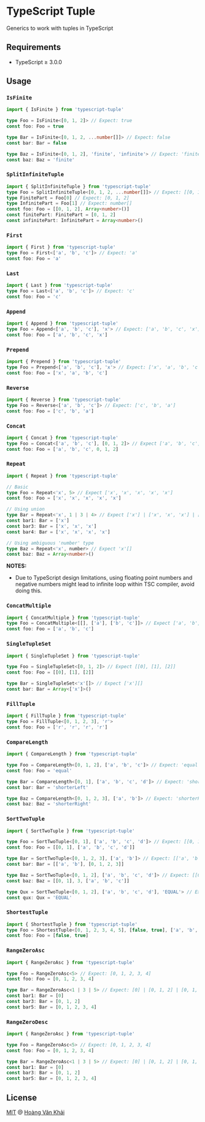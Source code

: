 # TypeScript Tuple

Generics to work with tuples in TypeScript

## Requirements

* TypeScript ≥ 3.0.0

## Usage

### `IsFinite`

```typescript
import { IsFinite } from 'typescript-tuple'

type Foo = IsFinite<[0, 1, 2]> // Expect: true
const foo: Foo = true

type Bar = IsFinite<[0, 1, 2, ...number[]]> // Expect: false
const bar: Bar = false

type Baz = IsFinite<[0, 1, 2], 'finite', 'infinite'> // Expect: 'finite'
const baz: Baz = 'finite'
```

### `SplitInfiniteTuple`

```typescript
import { SplitInfiniteTuple } from 'typescript-tuple'
type Foo = SplitInfiniteTuple<[0, 1, 2, ...number[]]> // Expect: [[0, 1, 2], number[]]
type FinitePart = Foo[0] // Expect: [0, 1, 2]
type InfinitePart = Foo[1] // Expect: number[]
const foo: Foo = [[0, 1, 2], Array<number>()]
const finitePart: FinitePart = [0, 1, 2]
const infinitePart: InfinitePart = Array<number>()
```

### `First`

```typescript
import { First } from 'typescript-tuple'
type Foo = First<['a', 'b', 'c']> // Expect: 'a'
const foo: Foo = 'a'
```

### `Last`

```typescript
import { Last } from 'typescript-tuple'
type Foo = Last<['a', 'b', 'c']> // Expect: 'c'
const foo: Foo = 'c'
```

### `Append`

```typescript
import { Append } from 'typescript-tuple'
type Foo = Append<['a', 'b', 'c'], 'x'> // Expect: ['a', 'b', 'c', 'x']
const foo: Foo = ['a', 'b', 'c', 'x']
```

### `Prepend`

```typescript
import { Prepend } from 'typescript-tuple'
type Foo = Prepend<['a', 'b', 'c'], 'x'> // Expect: ['x', 'a', 'b', 'c']
const foo: Foo = ['x', 'a', 'b', 'c']
```

### `Reverse`

```typescript
import { Reverse } from 'typescript-tuple'
type Foo = Reverse<['a', 'b', 'c']> // Expect: ['c', 'b', 'a']
const foo: Foo = ['c', 'b', 'a']
```

### `Concat`

```typescript
import { Concat } from 'typescript-tuple'
type Foo = Concat<['a', 'b', 'c'], [0, 1, 2]> // Expect ['a', 'b', 'c', 0, 1, 2]
const foo: Foo = ['a', 'b', 'c', 0, 1, 2]
```

### `Repeat`

```typescript
import { Repeat } from 'typescript-tuple'

// Basic
type Foo = Repeat<'x', 5> // Expect ['x', 'x', 'x', 'x', 'x']
const foo: Foo = ['x', 'x', 'x', 'x', 'x']

// Using union
type Bar = Repeat<'x', 1 | 3 | 4> // Expect ['x'] | ['x', 'x', 'x'] | ['x', 'x', 'x', 'x']
const bar1: Bar = ['x']
const bar3: Bar = ['x', 'x', 'x']
const bar4: Bar = ['x', 'x', 'x', 'x']

// Using ambiguous 'number' type
type Baz = Repeat<'x', number> // Expect 'x'[]
const baz: Baz = Array<number>()
```

**NOTES:**

* Due to TypeScript design limitations, using floating point numbers and negative numbers might lead to infinite loop within TSC compiler, avoid doing this.

### `ConcatMultiple`

```typescript
import { ConcatMultiple } from 'typescript-tuple'
type Foo = ConcatMultiple<[[], ['a'], ['b', 'c']]> // Expect ['a', 'b', 'c']
const foo: Foo = ['a', 'b', 'c']
```

### `SingleTupleSet`

```typescript
import { SingleTupleSet } from 'typescript-tuple'

type Foo = SingleTupleSet<[0, 1, 2]> // Expect [[0], [1], [2]]
const foo: Foo = [[0], [1], [2]]

type Bar = SingleTupleSet<'x'[]> // Expect ['x'][]
const bar: Bar = Array<['x']>()
```

### `FillTuple`

```typescript
import { FillTuple } from 'typescript-tuple'
type Foo = FillTuple<[0, 1, 2, 3], 'r'>
const foo: Foo = ['r', 'r', 'r', 'r']
```

### `CompareLength`

```typescript
import { CompareLength } from 'typescript-tuple'

type Foo = CompareLength<[0, 1, 2], ['a', 'b', 'c']> // Expect: 'equal'
const foo: Foo = 'equal'

type Bar = CompareLength<[0, 1], ['a', 'b', 'c', 'd']> // Expect: 'shorterLeft'
const bar: Bar = 'shorterLeft'

type Baz = CompareLength<[0, 1, 2, 3], ['a', 'b']> // Expect: 'shorterRight'
const baz: Baz = 'shorterRight'
```

### `SortTwoTuple`

```typescript
import { SortTwoTuple } from 'typescript-tuple'

type Foo = SortTwoTuple<[0, 1], ['a', 'b', 'c', 'd']> // Expect: [[0, 1], ['a', 'b', 'c', 'd']]
const foo: Foo = [[0, 1], ['a', 'b', 'c', 'd']]

type Bar = SortTwoTuple<[0, 1, 2, 3], ['a', 'b']> // Expect: [['a', 'b'], [0, 1, 2, 3]]
const bar: Bar = [['a', 'b'], [0, 1, 2, 3]]

type Baz = SortTwoTuple<[0, 1, 2], ['a', 'b', 'c', 'd']> // Expect: [[0, 1, 2], ['a', 'b', 'c']]
const baz: Baz = [[0, 1], 3, ['a', 'b', 'c']]

type Qux = SortTwoTuple<[0, 1, 2], ['a', 'b', 'c', 'd'], 'EQUAL'> // Expect: 'EQUAL'
const qux: Qux = 'EQUAL'
```

### `ShortestTuple`

```typescript
import { ShortestTuple } from 'typescript-tuple'
type Foo = ShortestTuple<[0, 1, 2, 3, 4, 5], [false, true], ['a', 'b', 'c', 'd']>
const foo: Foo = [false, true]
```

### `RangeZeroAsc`

```typescript
import { RangeZeroAsc } from 'typescript-tuple'

type Foo = RangeZeroAsc<5> // Expect: [0, 1, 2, 3, 4]
const foo: Foo = [0, 1, 2, 3, 4]

type Bar = RangeZeroAsc<1 | 3 | 5> // Expect: [0] | [0, 1, 2] | [0, 1, 2, 3, 4]
const bar1: Bar = [0]
const bar3: Bar = [0, 1, 2]
const bar5: Bar = [0, 1, 2, 3, 4]
```

### `RangeZeroDesc`

```typescript
import { RangeZeroAsc } from 'typescript-tuple'

type Foo = RangeZeroAsc<5> // Expect: [0, 1, 2, 3, 4]
const foo: Foo = [0, 1, 2, 3, 4]

type Bar = RangeZeroAsc<1 | 3 | 5> // Expect: [0] | [0, 1, 2] | [0, 1, 2, 3, 4]
const bar1: Bar = [0]
const bar3: Bar = [0, 1, 2]
const bar5: Bar = [0, 1, 2, 3, 4]
```

## License

[MIT](https://git.io/fA2d9) @ [Hoàng Văn Khải](https://github.com/KSXGitHub)
